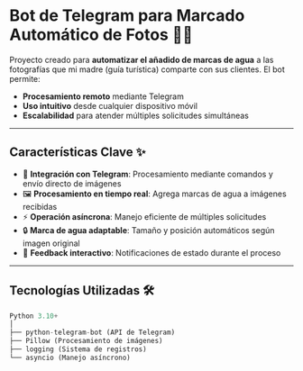 # Bot de Telegram para Marcado Automático de Fotos 📸🤖

Proyecto creado para **automatizar el añadido de marcas de agua** a las fotografías que mi madre (guía turística) comparte con sus clientes. El bot permite:
- **Procesamiento remoto** mediante Telegram
- **Uso intuitivo** desde cualquier dispositivo móvil
- **Escalabilidad** para atender múltiples solicitudes simultáneas

---

## **Características Clave** ✨
- 🚀 **Integración con Telegram**: Procesamiento mediante comandos y envío directo de imágenes
- 🖼️ **Procesamiento en tiempo real**: Agrega marcas de agua a imágenes recibidas
- ⚡ **Operación asíncrona**: Manejo eficiente de múltiples solicitudes
- 🔒 **Marca de agua adaptable**: Tamaño y posición automáticos según imagen original
- 📲 **Feedback interactivo**: Notificaciones de estado durante el proceso

---

## **Tecnologías Utilizadas** 🛠️
```python
Python 3.10+
│
├── python-telegram-bot (API de Telegram)
├── Pillow (Procesamiento de imágenes)
├── logging (Sistema de registros)
└── asyncio (Manejo asíncrono)
